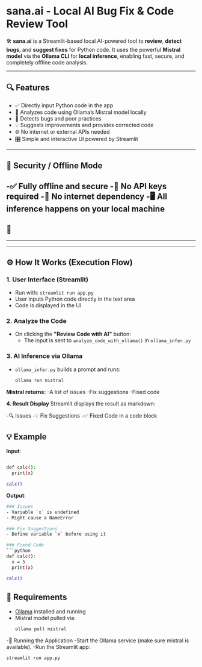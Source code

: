# sana.ai - Local AI Bug Fix & Code Review Tool

🛠️ **sana.ai** is a Streamlit-based local AI-powered tool to **review**, **detect bugs**, and **suggest fixes** for Python code. It uses the powerful **Mistral model** via the **Ollama CLI** for **local inference**, enabling fast, secure, and completely offline code analysis.

---

## 🔍 Features

- ✅ Directly input Python code in the app
- 🧠 Analyzes code using Ollama’s Mistral model locally
- 🐛 Detects bugs and poor practices
- 💡 Suggests improvements and provides corrected code
- 🌐 No internet or external APIs needed
- 🎛️ Simple and interactive UI powered by Streamlit

---
## 🔐 Security / Offline Mode
-✅ Fully offline and secure
-🧠 No API keys required
-🔌 No internet dependency
-🖥️ All inference happens on your local machine
---
## 📁 
---


---

## ⚙️ How It Works (Execution Flow)

### 1. User Interface (Streamlit)
- Run with: `streamlit run app.py`
- User inputs Python code directly in the text area
- Code is displayed in the UI

### 2. Analyze the Code
- On clicking the **"Review Code with AI"** button:
  - The input is sent to `analyze_code_with_ollama()` in `ollama_infer.py`

### 3. AI Inference via Ollama
- `ollama_infer.py` builds a prompt and runs:
  ```bash
  ollama run mistral
  
**Mistral returns:**
-A list of issues
-Fix suggestions
-Fixed code

**4. Result Display**
Streamlit displays the result as markdown:

-🔍 Issues
-💡 Fix Suggestions
-✅ Fixed Code in a code block

## 💡 Example

**Input**:
  ```bash

def calc():
    print(x)

calc()
```

**Output**:
  ```bash
### Issues
- Variable `x` is undefined
- Might cause a NameError

### Fix Suggestions
- Define variable `x` before using it

### Fixed Code
```python
def calc():
    x = 5
    print(x)

calc()

```

## 🧰 Requirements
- [Ollama](https://ollama.com) installed and running
- Mistral model pulled via:
  ```bash
  ollama pull mistral
-🚀 Running the Application
-Start the Ollama service (make sure mistral is available).
-Run the Streamlit app:
```bash
streamlit run app.py






